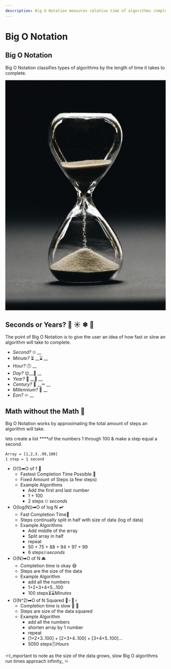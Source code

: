 ```yaml
---
description: Big O Notation measures relative time of algorithms completion
---
```


# Big O Notation

## Big O Notation

Big O Notation classifies types of algorithms by the length of time it takes to complete. 

![](../.gitbook/assets/nathan-dumlao-5hl5reicevy-unsplash.jpg)

## Seconds or Years? 🌸 ☀ ❄ 🍁

The point of Big O Notation is to give the user an idea of how fast or slow an algorithm will take to complete.

* _Second?_ ⏲ __
* _Minute?_ ⏳ __⌛ __
* _Hour?_ 🕓 __
* _Day?_ 🌞\_\_🌚 __
* _Year?_ 🥳 __🎂 __
* _Century?_ 👶 __⚰ __
* _Millennium?_ 🗿 __
* _Eon?_ ♾ __

## Math without the Math 🤔 

Big O Notation works by approximating the total amount of steps an algorithm will take. 

lets create a list ****of the numbers 1 through 100 & make a step equal a second.

```text
Array = [1,2,3..99,100]
1 step = 1 second
```

* O\(1\)➡O of 1 🚀 
  * Fastest Completion Time Possible 💯 
  * Fixed Amount of Steps \(a few steps\)
  * Example Algorithms
    * Add the first and last number
    * 1 + 100
    * 2 steps ⏲ _seconds_ 
* O\(log\(N\)\)➡O of log N 🛩 
  * Fast Completion Time💯 
  * Steps continually split in half with size of data \(log of data\)
  * Example Algorithms
    * Add middle of the array 
    * Split array in half
    * repeat 
    * 50 + 75 + 88 + 94 + 97 + 99 
    * 6 steps⏲_seconds_ 
* O\(N\)➡O of N 🚘 
  * Completion time is okay 😅 
  * Steps are the size of the data
  * Example Algorithm
    * add all the numbers
    * 1+2+3+4+5...100
    * 100 steps⏳⌛_Minutes_  
* O\(N^2\)➡O of N Squared 🤸♀🏃♀ 
  * Completion time is slow 🤢 🤮 
  * Steps are size of the data squared
  * Example Algorithm
    * add all the numbers
    * shorten array by 1 number
    * repeat
    * \[1+2+3..100\] + \[2+3+4..100\] + \[3+4+5..100\]...
    * 5050 steps🕓_Hours_

♾I_mportant to note as the size of the data grows, slow Big O algorithms run times approach infinity_ ♾ 


